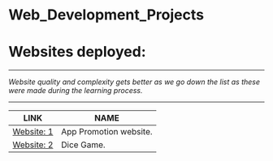 # Web_Development_Projects
<h1>Websites deployed:</h1>
<hr>
<p><em>Website quality and complexity gets better as we go down the list as these were made during the learning process.</em></p>
<hr>
<table>
  <thead>
    <tr>
      <th>LINK</th>
      <th>NAME</th>
     </tr>
   </thead>
    <tr>
    <td><a href="https://atomworkplace.github.io/Web_Development_Projects/Fourth_website/">Website: 1</a></td>
    <td>App Promotion website.</td>
  </tr>
  <tr>
    <td><a href="https://atomworkplace.github.io/Web_Development_Projects/Dice%20Challenge/">Website: 2</a></td>
    <td>Dice Game.</td>
</table>
